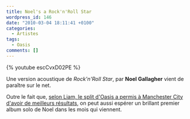 ```yaml
---
title: Noel's a Rock'n'Roll Star
wordpress_id: 146
date: "2010-03-04 18:11:41 +0100"
categories:
  - Artistes
tags:
  - Oasis
comments: []
---
```


{% youtube escCvxD02PE %}

Une version acoustique de _Rock'n'Roll Star_, par **Noel Gallagher** vient de
paraître sur le net.

Outre le fait que, [selon Liam, le split d'Oasis a permis à Manchester City
d'avoir de meilleurs résultats][1], on peut aussi espérer un brillant premier
album solo de Noel dans les mois qui viennent.

[1]:
  https://www.nme.com/news/music/oasis-178-1299591
  "Liam Gallagher: ‘Oasis split has helped Manchester City’"

